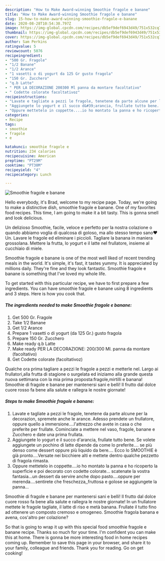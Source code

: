 ```yaml
---
description: "How to Make Award-winning Smoothie fragole e banane"
title: "How to Make Award-winning Smoothie fragole e banane"
slug: 15-how-to-make-award-winning-smoothie-fragole-e-banane
date: 2020-08-28T10:54:30.797Z
image: https://img-global.cpcdn.com/recipes/db5ef9def6943d49/751x532cq70/smoothie-fragole-e-banane-recipe-main-photo.jpg
thumbnail: https://img-global.cpcdn.com/recipes/db5ef9def6943d49/751x532cq70/smoothie-fragole-e-banane-recipe-main-photo.jpg
cover: https://img-global.cpcdn.com/recipes/db5ef9def6943d49/751x532cq70/smoothie-fragole-e-banane-recipe-main-photo.jpg
author: Sam Perkins
ratingvalue: 5
reviewcount: 5076
recipeingredient:
- "500 Gr. Fragole"
- "1/2 Banane"
- "1/2 Arance"
- "1 vasetti o di yogurt da 125 Gr gusto fragola"
- "150 Gr. Zucchero"
- "q.b Latte"
- " PER LA DECORAZIONE 200300 Ml panna da montare facoltativo"
- " Codette colorate facoltativoz"
recipeinstructions:
- "Lavate e tagliate a pezzi le fragole, tenetene da parte alcune per la decorazion, spremete anche le arance. Adesso prendete un frullatore, oppure quello a immersione....l&#39;attrezzo che avete in casa o che preferite per frullate. Cominciate a mettere nel vaso, fragole, banane e Zucchero e date una prima frullata."
- "Aggiungete lo yogurt e il succo d&#39;arancia, frullate tutto bene. Se volete aggiungete un pochino di latte dipende da come lo preferite.... se più denso come dessert oppure più liquido da bere.... Ecco lo SMOOTHIE è già pronto....Versate nei bicchiere alti e mettete dentro qualche pezzetto di fragola rimasta."
- "Oppure mettetelo in coppette....io ho montato la panna e ho ricoperto la superficie e poi decorato con codette colorate... scatenate la vostra fantasia...un dessert da servire anche dopo pasto....oppure per merenda....sentirete che freschezza,,fruttosa e golose se aggiungete la panna..."
categories:
- Recipe
tags:
- smoothie
- fragole
- e

katakunci: smoothie fragole e 
nutrition: 234 calories
recipecuisine: American
preptime: "PT29M"
cooktime: "PT30M"
recipeyield: "4"
recipecategory: Lunch

---
```



![Smoothie fragole e banane](https://img-global.cpcdn.com/recipes/db5ef9def6943d49/751x532cq70/smoothie-fragole-e-banane-recipe-main-photo.jpg)

Hello everybody, it's Brad, welcome to my recipe page. Today, we're going to make a distinctive dish, smoothie fragole e banane. One of my favorites food recipes. This time, I am going to make it a bit tasty. This is gonna smell and look delicious.

Un delizioso Smoothie, facile, veloce e perfetto per la nostra colazione o quando abbiamo voglia di qualcosa di goloso, ma allo stesso tempo sano❤️ Un. Lavare le fragole ed eliminare i piccioli. Tagliare la banana in maniera grossolana. Mettere la frutta, lo yogurt e il latte nel frullatore, insieme al cucchiaio di miele.

Smoothie fragole e banane is one of the most well liked of recent trending meals in the world. It's simple, it's fast, it tastes yummy. It is appreciated by millions daily. They're fine and they look fantastic. Smoothie fragole e banane is something that I've loved my whole life.


To get started with this particular recipe, we have to first prepare a few ingredients. You can have smoothie fragole e banane using 8 ingredients and 3 steps. Here is how you cook that.

<!--inarticleads1-->

##### The ingredients needed to make Smoothie fragole e banane:

1. Get 500 Gr. Fragole
1. Take 1/2 Banane
1. Get 1/2 Arance
1. Prepare 1 vasetti o di yogurt (da 125 Gr.) gusto fragola
1. Prepare 150 Gr. Zucchero
1. Make ready q.b Latte
1. Make ready  PER LA DECORAZIONE: 200/300 Ml. panna da montare (facoltativo)
1. Get  Codette colorate (facoltativoz)


Qualche ora prima tagliare a pezzi le fragole a pezzi e metterle nel. Largo ai frullatori,alla frutta di stagione o surgelata ed iniziamo alla grande questa nuova settimana con la mia prima proposta:fragole,mirtilli e banana! Smoothie di fragole e banane per mantenersi sani e belli! Il frutto dal dolce cuore rosso fa bene alla salute e rallegra le nostre giornate! 

<!--inarticleads2-->

##### Steps to make Smoothie fragole e banane:

1. Lavate e tagliate a pezzi le fragole, tenetene da parte alcune per la decorazion, spremete anche le arance. Adesso prendete un frullatore, oppure quello a immersione....l&#39;attrezzo che avete in casa o che preferite per frullate. Cominciate a mettere nel vaso, fragole, banane e Zucchero e date una prima frullata.
1. Aggiungete lo yogurt e il succo d&#39;arancia, frullate tutto bene. Se volete aggiungete un pochino di latte dipende da come lo preferite.... se più denso come dessert oppure più liquido da bere.... Ecco lo SMOOTHIE è già pronto....Versate nei bicchiere alti e mettete dentro qualche pezzetto di fragola rimasta.
1. Oppure mettetelo in coppette....io ho montato la panna e ho ricoperto la superficie e poi decorato con codette colorate... scatenate la vostra fantasia...un dessert da servire anche dopo pasto....oppure per merenda....sentirete che freschezza,,fruttosa e golose se aggiungete la panna...


Smoothie di fragole e banane per mantenersi sani e belli! Il frutto dal dolce cuore rosso fa bene alla salute e rallegra le nostre giornate! In un frullatore mettete le fragole tagliate, il latte di riso e metà banana. Frullate il tutto fino ad ottenere un composto cremoso e omogeneo. Smoothie fragola banana e avena, cos&#39;altro per colazione? 

So that is going to wrap it up with this special food smoothie fragole e banane recipe. Thanks so much for your time. I'm confident you can make this at home. There is gonna be more interesting food in home recipes coming up. Remember to save this page in your browser, and share it to your family, colleague and friends. Thank you for reading. Go on get cooking!
